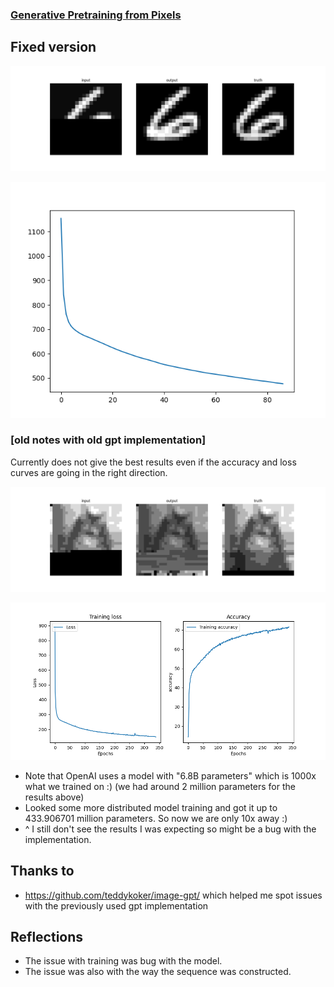 ### [Generative Pretraining from Pixels](https://cdn.openai.com/papers/Generative_Pretraining_from_Pixels_V2.pdf)

## Fixed version 

![output](./plot/sample.png)

![Loss](./plot/loss.png)

### [old notes with old gpt implementation]
Currently does not give the best results even if the accuracy and loss curves are going in the right direction.

![output](./plot/old/292.png)

![Loss](./plot/old/training_image_gpt.png)

- Note that OpenAI uses a model with "6.8B parameters" which is 1000x what we trained on :) (we had around 2 million parameters for the results above)
- Looked some more distributed model training and got it up to 433.906701 million parameters. So now we are only 10x away :) 
- ^ I still don't see the results I was expecting so might be a bug with the implementation.

## Thanks to
- https://github.com/teddykoker/image-gpt/ which helped me spot issues with the previously used  gpt implementation

## Reflections
- The issue with training was bug with the model.
- The issue was also with the way the sequence was constructed.
